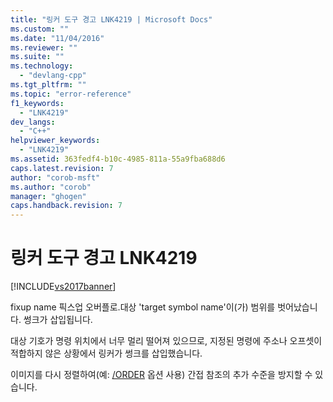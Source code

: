 ```yaml
---
title: "링커 도구 경고 LNK4219 | Microsoft Docs"
ms.custom: ""
ms.date: "11/04/2016"
ms.reviewer: ""
ms.suite: ""
ms.technology: 
  - "devlang-cpp"
ms.tgt_pltfrm: ""
ms.topic: "error-reference"
f1_keywords: 
  - "LNK4219"
dev_langs: 
  - "C++"
helpviewer_keywords: 
  - "LNK4219"
ms.assetid: 363fedf4-b10c-4985-811a-55a9fba688d6
caps.latest.revision: 7
author: "corob-msft"
ms.author: "corob"
manager: "ghogen"
caps.handback.revision: 7
---
```

# 링커 도구 경고 LNK4219
[!INCLUDE[vs2017banner](../../assembler/inline/includes/vs2017banner.md)]

fixup name 픽스업 오버플로.대상 'target symbol name'이\(가\) 범위를 벗어났습니다. 썽크가 삽입됩니다.  
  
 대상 기호가 명령 위치에서 너무 멀리 떨어져 있으므로, 지정된 명령에 주소나 오프셋이 적합하지 않은 상황에서 링커가 썽크를 삽입했습니다.  
  
 이미지를 다시 정렬하여\(예: [\/ORDER](../../build/reference/order-put-functions-in-order.md) 옵션 사용\) 간접 참조의 추가 수준을 방지할 수 있습니다.